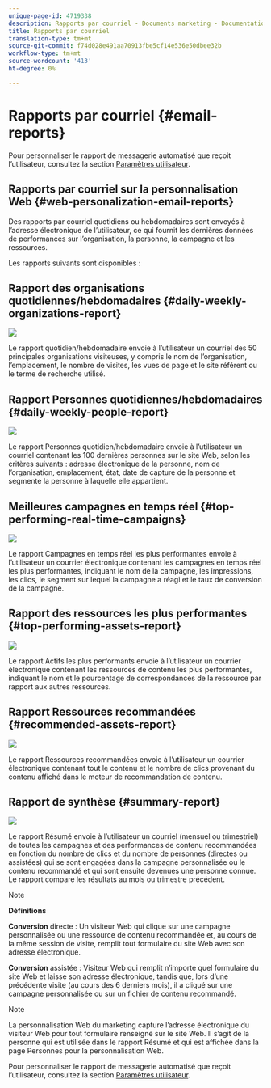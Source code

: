 ```yaml
---
unique-page-id: 4719338
description: Rapports par courriel - Documents marketing - Documentation sur les produits
title: Rapports par courriel
translation-type: tm+mt
source-git-commit: f74d028e491aa70913fbe5cf14e536e50dbee32b
workflow-type: tm+mt
source-wordcount: '413'
ht-degree: 0%

---
```



# Rapports par courriel {#email-reports}

Pour personnaliser le rapport de messagerie automatisé que reçoit l’utilisateur, consultez la section [Paramètres utilisateur](/help/marketo/product-docs/web-personalization/getting-started/user-settings.md).

## Rapports par courriel sur la personnalisation Web {#web-personalization-email-reports}

Des rapports par courriel quotidiens ou hebdomadaires sont envoyés à l’adresse électronique de l’utilisateur, ce qui fournit les dernières données de performances sur l’organisation, la personne, la campagne et les ressources.

Les rapports suivants sont disponibles :

## Rapport des organisations quotidiennes/hebdomadaires {#daily-weekly-organizations-report}

![](assets/image2014-12-6-13-3a32-3a8.png)

Le rapport quotidien/hebdomadaire envoie à l’utilisateur un courriel des 50 principales organisations visiteuses, y compris le nom de l’organisation, l’emplacement, le nombre de visites, les vues de page et le site référent ou le terme de recherche utilisé.

## Rapport Personnes quotidiennes/hebdomadaires {#daily-weekly-people-report}

![](assets/two.png)

Le rapport Personnes quotidien/hebdomadaire envoie à l’utilisateur un courriel contenant les 100 dernières personnes sur le site Web, selon les critères suivants : adresse électronique de la personne, nom de l’organisation, emplacement, état, date de capture de la personne et segmente la personne à laquelle elle appartient.

## Meilleures campagnes en temps réel {#top-performing-real-time-campaigns}

![](assets/image2014-12-6-13-3a32-3a31.png)

Le rapport Campagnes en temps réel les plus performantes envoie à l’utilisateur un courrier électronique contenant les campagnes en temps réel les plus performantes, indiquant le nom de la campagne, les impressions, les clics, le segment sur lequel la campagne a réagi et le taux de conversion de la campagne.

## Rapport des ressources les plus performantes {#top-performing-assets-report}

![](assets/image2014-12-6-13-3a29-3a5.png)

Le rapport Actifs les plus performants envoie à l’utilisateur un courrier électronique contenant les ressources de contenu les plus performantes, indiquant le nom et le pourcentage de correspondances de la ressource par rapport aux autres ressources.

## Rapport Ressources recommandées {#recommended-assets-report}

![](assets/image2014-12-6-13-3a28-3a43.png)

Le rapport Ressources recommandées envoie à l’utilisateur un courrier électronique contenant tout le contenu et le nombre de clics provenant du contenu affiché dans le moteur de recommandation de contenu.

## Rapport de synthèse {#summary-report}

![](assets/six.png)

Le rapport Résumé envoie à l’utilisateur un courriel (mensuel ou trimestriel) de toutes les campagnes et des performances de contenu recommandées en fonction du nombre de clics et du nombre de personnes (directes ou assistées) qui se sont engagées dans la campagne personnalisée ou le contenu recommandé et qui sont ensuite devenues une personne connue. Le rapport compare les résultats au mois ou trimestre précédent.

>[!NOTE]
>
>**Définitions**
>
>**Conversion** directe : Un visiteur Web qui clique sur une campagne personnalisée ou une ressource de contenu recommandée et, au cours de la même session de visite, remplit tout formulaire du site Web avec son adresse électronique.
>
>**Conversion** assistée : Visiteur Web qui remplit n’importe quel formulaire du site Web et laisse son adresse électronique, tandis que, lors d’une précédente visite (au cours des 6 derniers mois), il a cliqué sur une campagne personnalisée ou sur un fichier de contenu recommandé.

>[!NOTE]
>
>La personnalisation Web du marketing capture l’adresse électronique du visiteur Web pour tout formulaire renseigné sur le site Web. Il s’agit de la personne qui est utilisée dans le rapport Résumé et qui est affichée dans la page Personnes pour la personnalisation Web.

Pour personnaliser le rapport de messagerie automatisé que reçoit l’utilisateur, consultez la section [Paramètres utilisateur](/help/marketo/product-docs/web-personalization/getting-started/user-settings.md).
